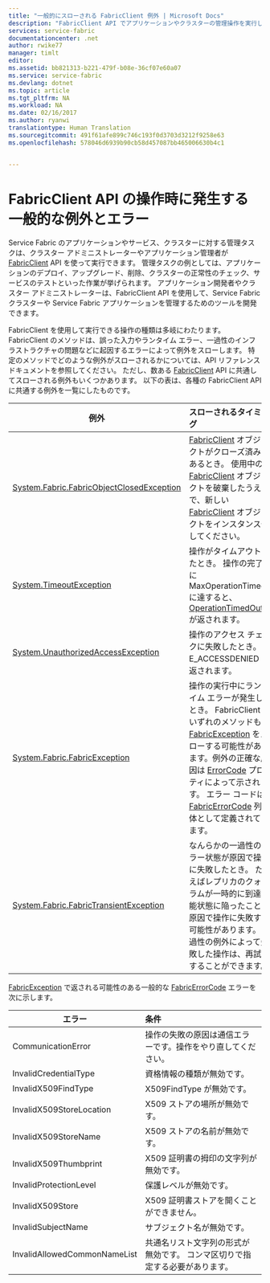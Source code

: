 ```yaml
---
title: "一般的にスローされる FabricClient 例外 | Microsoft Docs"
description: "FabricClient API でアプリケーションやクラスターの管理操作を実行しているときにスローされる可能性のある一般的な例外とエラーについて説明します。"
services: service-fabric
documentationcenter: .net
author: rwike77
manager: timlt
editor: 
ms.assetid: bb821313-b221-479f-b08e-36cf07e60a07
ms.service: service-fabric
ms.devlang: dotnet
ms.topic: article
ms.tgt_pltfrm: NA
ms.workload: NA
ms.date: 02/16/2017
ms.author: ryanwi
translationtype: Human Translation
ms.sourcegitcommit: 491f61afe899c746c193f0d3703d3212f9258e63
ms.openlocfilehash: 578046d6939b90cb58d457087bb465006630b4c1


---
```

# <a name="common-exceptions-and-errors-when-working-with-the-fabricclient-apis"></a>FabricClient API の操作時に発生する一般的な例外とエラー
Service Fabric のアプリケーションやサービス、クラスターに対する管理タスクは、クラスター アドミニストレーターやアプリケーション管理者が [FabricClient](https://docs.microsoft.com/dotnet/api/system.fabric.fabricclient#System_Fabric_FabricClient) API を使って実行できます。 管理タスクの例としては、アプリケーションのデプロイ、アップグレード、削除、クラスターの正常性のチェック、サービスのテストといった作業が挙げられます。 アプリケーション開発者やクラスター アドミニストレーターは、FabricClient API を使用して、Service Fabric クラスターや Service Fabric アプリケーションを管理するためのツールを開発できます。

FabricClient を使用して実行できる操作の種類は多岐にわたります。  FabricClient のメソッドは、誤った入力やランタイム エラー、一過性のインフラストラクチャの問題などに起因するエラーによって例外をスローします。  特定のメソッドでどのような例外がスローされるかについては、API リファレンス ドキュメントを参照してください。 ただし、数ある [FabricClient](https://docs.microsoft.com/dotnet/api/system.fabric.fabricclient#System_Fabric_FabricClient) API に共通してスローされる例外もいくつかあります。 以下の表は、各種の FabricClient API に共通する例外を一覧にしたものです。

| 例外 | スローされるタイミング |
| --- |:--- |
| [System.Fabric.FabricObjectClosedException](https://docs.microsoft.com/dotnet/api/system.fabric.fabricobjectclosedexception#System_Fabric_FabricObjectClosedException) |[FabricClient](https://docs.microsoft.com/dotnet/api/system.fabric.fabricclient#System_Fabric_FabricClient) オブジェクトがクローズ済みであるとき。 使用中の [FabricClient](https://docs.microsoft.com/dotnet/api/system.fabric.fabricclient#System_Fabric_FabricClient) オブジェクトを破棄したうえで、新しい [FabricClient](https://docs.microsoft.com/dotnet/api/system.fabric.fabricclient#System_Fabric_FabricClient) オブジェクトをインスタンス化してください。 |
| [System.TimeoutException](https://docs.microsoft.com/dotnet/core/api/system.timeoutexception#System_TimeoutException) |操作がタイムアウトしたとき。 操作の完了前に MaxOperationTimeout に達すると、[OperationTimedOut](https://docs.microsoft.com/dotnet/api/system.fabric.fabricerrorcode#System_Fabric_FabricErrorCode) が返されます。 |
| [System.UnauthorizedAccessException](https://docs.microsoft.com/dotnet/core/api/system.unauthorizedaccessexception#System_UnauthorizedAccessException) |操作のアクセス チェックに失敗したとき。 E_ACCESSDENIED が返されます。 |
| [System.Fabric.FabricException](https://docs.microsoft.com/dotnet/api/system.fabric.fabricexception#System_Fabric_FabricException) |操作の実行中にランタイム エラーが発生したとき。 FabricClient のいずれのメソッドも、[FabricException](https://docs.microsoft.com/dotnet/api/system.fabric.fabricexception#System_Fabric_FabricException) をスローする可能性があります。例外の正確な原因は [ErrorCode](https://docs.microsoft.com/dotnet/api/system.fabric.fabricexception#System_Fabric_FabricException_ErrorCode) プロパティによって示されます。 エラー コードは、[FabricErrorCode](https://docs.microsoft.com/dotnet/api/system.fabric.fabricerrorcode#System_Fabric_FabricErrorCode) 列挙体として定義されています。 |
| [System.Fabric.FabricTransientException](https://docs.microsoft.com/dotnet/api/system.fabric.fabrictransientexception#System_Fabric_FabricTransientException) |なんらかの一過性のエラー状態が原因で操作に失敗したとき。 たとえばレプリカのクォーラムが一時的に到達不能状態に陥ったことが原因で操作に失敗する可能性があります。 一過性の例外によって失敗した操作は、再試行することができます。 |

[FabricException](https://docs.microsoft.com/dotnet/api/system.fabric.fabricexception#System_Fabric_FabricException) で返される可能性のある一般的な [FabricErrorCode](https://docs.microsoft.com/dotnet/api/system.fabric.fabricerrorcode#System_Fabric_FabricErrorCode) エラーを次に示します。

| エラー | 条件 |
| --- |:--- |
| CommunicationError |操作の失敗の原因は通信エラーです。操作をやり直してください。 |
| InvalidCredentialType |資格情報の種類が無効です。 |
| InvalidX509FindType |X509FindType が無効です。 |
| InvalidX509StoreLocation |X509 ストアの場所が無効です。 |
| InvalidX509StoreName |X509 ストアの名前が無効です。 |
| InvalidX509Thumbprint |X509 証明書の拇印の文字列が無効です。 |
| InvalidProtectionLevel |保護レベルが無効です。 |
| InvalidX509Store |X509 証明書ストアを開くことができません。 |
| InvalidSubjectName |サブジェクト名が無効です。 |
| InvalidAllowedCommonNameList |共通名リスト文字列の形式が無効です。 コンマ区切りで指定する必要があります。 |




<!--HONumber=Nov16_HO3-->


